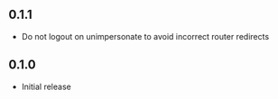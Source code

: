 ## 0.1.1

- Do not logout on unimpersonate to avoid incorrect router redirects

## 0.1.0

- Initial release
